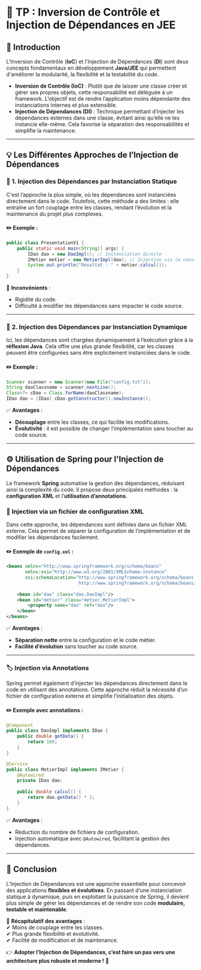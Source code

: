 # 🔄 **TP : Inversion de Contrôle et Injection de Dépendances en JEE**  

## 📌 **Introduction**  
L'Inversion de Contrôle (**IoC**) et l'Injection de Dépendances (**DI**) sont deux concepts fondamentaux en développement **Java/JEE** qui permettent d'améliorer la modularité, la flexibilité et la testabilité du code.  

- **Inversion de Contrôle (IoC)** : Plutôt que de laisser une classe créer et gérer ses propres objets, cette responsabilité est déléguée à un framework. L’objectif est de rendre l’application moins dépendante des instanciations internes et plus extensible.  
- **Injection de Dépendances (DI)** : Technique permettant d’injecter les dépendances externes dans une classe, évitant ainsi qu’elle ne les instancie elle-même. Cela favorise la séparation des responsabilités et simplifie la maintenance.  

---

## 💡 **Les Différentes Approches de l’Injection de Dépendances**  

### 🔹 **1. Injection des Dépendances par Instanciation Statique**  
C'est l’approche la plus simple, où les dépendances sont instanciées directement dans le code. Toutefois, cette méthode a des limites : elle entraîne un fort couplage entre les classes, rendant l’évolution et la maintenance du projet plus complexes.  

#### ✏️ **Exemple :**  
```java
public class PresentationV1 {
    public static void main(String[] args) {
        IDao dao = new DaoImpl(); // Instanciation directe
        IMetier metier = new MetierImpl(dao); // Injection via le constructeur
        System.out.println("Résultat : " + metier.calcul());
    }
}
```
🚨 **Inconvénients** :  
- Rigidité du code.  
- Difficulté à modifier les dépendances sans impacter le code source.  

---

### 🔹 **2. Injection des Dépendances par Instanciation Dynamique**  
Ici, les dépendances sont chargées dynamiquement à l’exécution grâce à la **réflexion Java**. Cela offre une plus grande flexibilité, car les classes peuvent être configurées sans être explicitement instanciées dans le code.  

#### ✏️ **Exemple :**  
```java
Scanner scanner = new Scanner(new File("config.txt"));
String daoClassname = scanner.nextLine();
Class<?> cDao = Class.forName(daoClassname);
IDao dao = (IDao) cDao.getConstructor().newInstance();
```
✅ **Avantages** :  
- **Découplage** entre les classes, ce qui facilite les modifications.  
- **Évolutivité** : il est possible de changer l’implémentation sans toucher au code source.  

---

## ⚙️ **Utilisation de Spring pour l'Injection de Dépendances**  
Le framework **Spring** automatise la gestion des dépendances, réduisant ainsi la complexité du code. Il propose deux principales méthodes : la **configuration XML** et l’**utilisation d’annotations**.  

### 📝 **Injection via un fichier de configuration XML**  
Dans cette approche, les dépendances sont définies dans un fichier XML externe. Cela permet de séparer la configuration de l’implémentation et de modifier les dépendances facilement.  

#### ✏️ **Exemple de `config.xml` :**  
```xml
<beans xmlns="http://www.springframework.org/schema/beans"
       xmlns:xsi="http://www.w3.org/2001/XMLSchema-instance"
       xsi:schemaLocation="http://www.springframework.org/schema/beans
                           http://www.springframework.org/schema/beans/spring-beans.xsd">
    
    <bean id="dao" class="dao.DaoImpl"/>
    <bean id="metier" class="metier.MetierImpl">
        <property name="dao" ref="dao"/>
    </bean>
</beans>
```
✅ **Avantages** :  
- **Séparation nette** entre la configuration et le code métier.  
- **Facilité d’évolution** sans toucher au code source.  

---

### 🏷️ **Injection via Annotations**  
Spring permet également d’injecter les dépendances directement dans le code en utilisant des annotations. Cette approche réduit la nécessité d’un fichier de configuration externe et simplifie l’initialisation des objets.  

#### ✏️ **Exemple avec annotations :**  
```java
@Component
public class DaoImpl implements IDao {
    public double getData() {
        return 100;
    }
}
```

```java
@Service
public class MetierImpl implements IMetier {
    @Autowired
    private IDao dao;
    
    public double calcul() {
        return dao.getData() * 2;
    }
}
```
✅ **Avantages** :  
- Réduction du nombre de fichiers de configuration.  
- Injection automatique avec `@Autowired`, facilitant la gestion des dépendances.  

---

## 🎯 **Conclusion**  
L’Injection de Dépendances est une approche essentielle pour concevoir des applications **flexibles et évolutives**. En passant d’une instanciation statique à dynamique, puis en exploitant la puissance de Spring, il devient plus simple de gérer les dépendances et de rendre son code **modulaire, testable et maintenable**.  

🔹 **Récapitulatif des avantages** :  
✔ Moins de couplage entre les classes.  
✔ Plus grande flexibilité et évolutivité.  
✔ Facilité de modification et de maintenance.  

👉 **Adopter l’Injection de Dépendances, c’est faire un pas vers une architecture plus robuste et moderne !** 🚀
